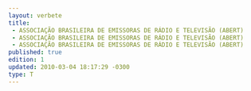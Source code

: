 ```yaml
---
layout: verbete
title:
 - ASSOCIAÇÃO BRASILEIRA DE EMISSORAS DE RÁDIO E TELEVISÃO (ABERT)
 - ASSOCIAÇÃO BRASILEIRA DE EMISSORAS DE RÁDIO E TELEVISÃO (ABERT)
 - ASSOCIAÇÃO BRASILEIRA DE EMISSORAS DE RÁDIO E TELEVISÃO (ABERT)
published: true
edition: 1  
updated: 2010-03-04 18:17:29 -0300
type: T
---
```


